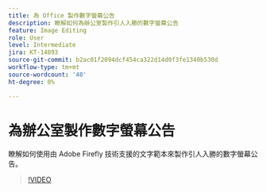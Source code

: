```yaml
---
title: 為 Office 製作數字螢幕公告
description: 瞭解如何為辦公室製作引人入勝的數字螢幕公告
feature: Image Editing
role: User
level: Intermediate
jira: KT-14893
source-git-commit: b2ac01f2094dcf454ca322d14d0f3fe1340b530d
workflow-type: tm+mt
source-wordcount: '40'
ht-degree: 0%

---
```


# 為辦公室製作數字螢幕公告

瞭解如何使用由 Adobe Firefly 技術支援的文字範本來製作引人入勝的數字螢幕公告。

>[!VIDEO](https://video.tv.adobe.com/v/3427119?quality=12&learn=on&hidetitle=true)
